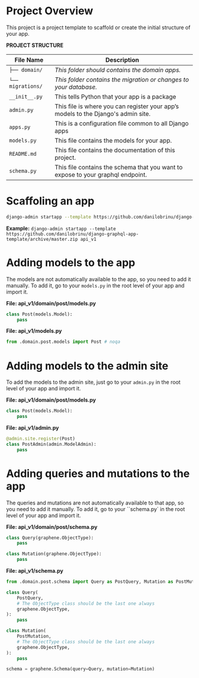 # Project Overview

This project is a project template to scaffold or create the initial structure of your app.

**PROJECT STRUCTURE**

| File Name         | Description                                                                       |
| ----------------- | --------------------------------------------------------------------------------- |
| `├── domain/`     | _This folder should contains the domain apps._                                    |
| `└── migrations/` | _This folder contains the migration or changes to your database._                 |
| `__init__.py`     | This tells Python that your app is a package                                      |
| `admin.py`        | This file is where you can register your app’s models to the Django's admin site. |
| `apps.py`         | This is a configuration file common to all Django apps                            |
| `models.py`       | This file contains the models for your app.                                       |
| `README.md`       | This file contains the documentation of this project.                             |
| `schema.py`       | This file contains the schema that you want to expose to your graphql endpoint.   |

# Scaffoling an app

```sh
django-admin startapp --template https://github.com/danilobrinu/django-graphql-app-template/archive/master.zip <awesome-app>
```

**Example:** `django-admin startapp --template https://github.com/danilobrinu/django-graphql-app-template/archive/master.zip api_v1`

# Adding models to the app

The models are not automatically available to the app, so you need to add it manually.
To add it, go to your `models.py` in the root level of your app and import it.

**File: api_v1/domain/post/models.py**

```python
class Post(models.Model):
    pass
```

**File: api_v1/models.py**

```python
from .domain.post.models import Post # noqa
```

# Adding models to the admin site

To add the models to the admin site, just go to your `admin.py` in the root level of your app and
import it.

**File: api_v1/domain/post/models.py**

```python
class Post(models.Model):
    pass
```

**File: api_v1/admin.py**

```python
@admin.site.register(Post)
class PostAdmin(admin.ModelAdmin):
    pass
```

# Adding queries and mutations to the app

The queries and mutations are not automatically available to that app, so you need to add it manually.
To add it, go to your ``schema.py` in the root level of your app and import it.

**File: api_v1/domain/post/schema.py**

```python
class Query(graphene.ObjectType):
    pass

class Mutation(graphene.ObjectType):
    pass
```

**File: api_v1/schema.py**

```python
from .domain.post.schema import Query as PostQuery, Mutation as PostMutation

class Query(
    PostQuery,
    # The ObjectType class should be the last one always
    graphene.ObjectType,
):
    pass

class Mutation(
    PostMutation,
    # The ObjectType class should be the last one always
    graphene.ObjectType,
):
    pass

schema = graphene.Schema(query=Query, mutation=Mutation)
```
